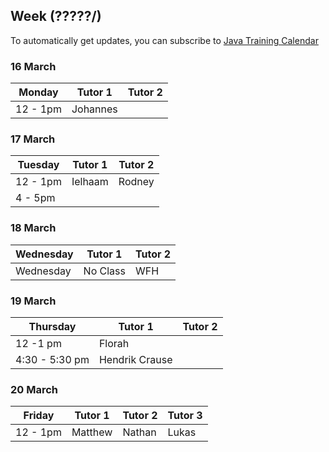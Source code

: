 ## Week (?????/)

To automatically get updates, you can subscribe to [Java Training Calendar](https://calendar.google.com/calendar?cid=aW1wYWN0cmFkaXVzLmNvbV84dXZ2cmZoYTJnMmJoNG02OWppMmxudWFmY0Bncm91cC5jYWxlbmRhci5nb29nbGUuY29t)

### 16 March
| Monday  | Tutor 1| Tutor 2|
| ------------- | ------------- | ------------- |
| 12 - 1pm  | Johannes | |

### 17 March
| Tuesday  | Tutor 1| Tutor 2|
| ------------- | ------------- | ------------- |
| 12 -  1pm  | Ielhaam | Rodney
| 4 -  5pm  |  |   |

### 18 March
| Wednesday  | Tutor 1| Tutor 2|
| ------------- | ------------- | ------------- |
| Wednesday  | No Class | WFH  |

### 19 March 
| Thursday  | Tutor 1| Tutor 2|
| ------------- | ------------- | ------------- |
| 12 -1 pm  | Florah  |   |
| 4:30 - 5:30 pm  | Hendrik Crause |   |

### 20 March 
| Friday  | Tutor 1| Tutor 2| Tutor 3 |
| ------------- | ------------- | ------------- | ------------- |
| 12 - 1pm  | Matthew | Nathan | Lukas |





